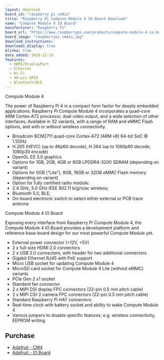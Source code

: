 ```yaml
---
layout: download
board_id: "raspberry_pi_cm4io"
title: "Raspberry Pi Compute Module 4 IO Board Download"
name: "Compute Module 4 IO Board"
manufacturer: "Raspberry Pi"
board_url: "https://www.raspberrypi.com/products/compute-module-4-io-board/"
board_image: "raspberrypi_cm4io.jpg"
download_instructions: 
downloads_display: true
blinka: true
date_added: 2020-12-10
features:
  - HDMI/DisplayPort
  - Ethernet
  - Wi-Fi
  - 40-pin GPIO
  - Bluetooth/BLE
---
```


Compute Module 4

The power of Raspberry Pi 4 in a compact form factor for deeply embedded applications. Raspberry Pi Compute Module 4 incorporates a quad-core ARM Cortex-A72 processor, dual video output, and a wide selection of other interfaces. Available in 32 variants, with a range of RAM and eMMC Flash options, and with or without wireless connectivity.

 * Broadcom BCM2711 quad-core Cortex-A72 (ARM v8) 64-bit SoC @ 1.5GHz
 * H.265 (HEVC) (up to 4Kp60 decode), H.264 (up to 1080p60 decode, 1080p30 encode) 
 * OpenGL ES 3.0 graphics
 * Options for 1GB, 2GB, 4GB or 8GB LPDDR4-3200 SDRAM (depending on variant)
 * Options for 0GB ("Lite"), 8GB, 16GB or 32GB eMMC Flash memory (depending on variant)
 * Option for fully certified radio module:
 * 2.4 GHz, 5.0 GHz IEEE 802.11 b/g/n/ac wireless;
 * Bluetooth 5.0, BLE;
 * On-board electronic switch to select either external or PCB trace antenna

Compute Module 4 IO Board

Exposing every interface from Raspberry Pi Compute Module 4, the Compute Module 4 IO Board provides a development platform and reference base-board design for our most powerful Compute Module yet.

 * External power connector (+12V, +5V)
 * 2 x full-size HDMI 2.0 connectors
 * 2 x USB 2.0 connectors, with header for two additional connectors
 * Gigabit Ethernet RJ45 with PoE support
 * Micro USB socket for updating Compute Module 4
 * MicroSD card socket for Compute Module 4 Lite (without eMMC) variants
 * PCIe Gen 2 x1 socket
 * Standard fan connector
 * 2 x MIPI DSI display FPC connectors (22-pin 0.5 mm pitch cable)
 * 2 x MIPI CSI-2 camera FPC connectors (22-pin 0.5 mm pitch cable)
 * Standard Raspberry Pi HAT connectors
 * Real-time clock with battery socket and ability to wake Compute Module 4
 * Various jumpers to disable specific features, e.g. wireless connectivity, EEPROM writing

## Purchase
* [Adafruit - CM4](https://www.adafruit.com/product/4782)
* [Adafruit - IO Board](https://www.adafruit.com/product/4787)
